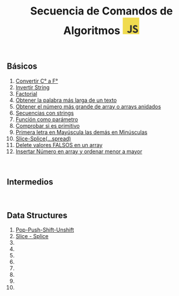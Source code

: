 <h1 align="center"> Secuencia de Comandos de Algoritmos <img src="https://raw.githubusercontent.com/devicons/devicon/master/icons/javascript/javascript-original.svg" alt="javascript" width="45" height="45"/></h1>
 &nbsp;
<div>
  <h2>Básicos</h2>
  <ol>
    <li><a href="https://github.com/gfCrova/Secuencia-Algoritmos-JS/blob/main/1-%20Basicos/01-%20Convertir-C%C2%B0-a-F%C2%B0.js">Convertir C° a F°</a></li>
    <li><a href="https://github.com/gfCrova/Secuencia-Algoritmos-JS/blob/main/1-%20Basicos/02-%20Invertir-String.js">Invertir String</a></li>
    <li><a href="https://github.com/gfCrova/Secuencia-Algoritmos-JS/blob/main/1-%20Basicos/03-%20Factorial.js">Factorial</a></li>
    <li><a href="https://github.com/gfCrova/Secuencia-Algoritmos-JS/blob/main/1-%20Basicos/04-%20Get-Palabra-Mas-Larga-deTexto.js">Obtener la palabra más larga de un texto</a></li>
    <li><a href="https://github.com/gfCrova/Secuencia-Algoritmos-JS/blob/main/1-%20Basicos/05-%20Get-Numero-masGrande-enArrayAnidado.js">Obtener el número más grande de array o arrays anidados</a></li>
    <li><a href="https://github.com/gfCrova/Secuencia-Algoritmos-JS/blob/main/1-%20Basicos/06-%20Secuencias-con-Strings.js">Secuencias con strings</a></li>
    <li><a href="https://github.com/gfCrova/Secuencia-Algoritmos-JS/blob/main/1-%20Basicos/07-%20Funci%C3%B3n-como-par%C3%A1metro.js">Función como parámetro</a></li>
    <li><a href="https://github.com/gfCrova/Secuencia-Algoritmos-JS/blob/main/1-%20Basicos/08-%20Comprobar-si-es-Primitivo.js">Comprobar si es primitivo</a></li>
    <li><a href="https://github.com/gfCrova/Secuencia-Algoritmos-JS/blob/main/1-%20Basicos/09-%20Primera-Letra-en-MAY%C3%9AS-las-dem%C3%A1s-en-MINUS.js">Primera letra en Mayúscula las demás en Minúsculas</a></li>
    <li><a href="https://github.com/gfCrova/Secuencia-Algoritmos-JS/blob/main/1-%20Basicos/10-%20Slice-Splice(...spread).js">Slice-Splice(...spread)</a></li>
    <li><a href="https://github.com/gfCrova/Secuencia-Algoritmos-JS/blob/main/1-%20Basicos/11-%20Delete-valores-FALSOS-array.js">Delete valores FALSOS en un array</a></li>
    <li><a href="https://github.com/gfCrova/Secuencia-Algoritmos-JS/blob/main/1-%20Basicos/12-%20Insertar-ordenar-num-array.js">Insertar Número en array y ordenar menor a mayor</a></li>
  </ol>
</div>
<br>

<h2>Intermedios</h2>
<!--<ol>
   <li><a href=""></a></li>
   <li><a href=""></a></li>
   <li><a href=""></a></li>
   <li><a href=""></a></li>
   <li><a href=""></a></li>
   <li><a href=""></a></li>
   <li><a href=""></a></li>
   <li><a href=""></a></li>
   <li><a href=""></a></li>
   <li><a href=""></a></li>
</ol>-->
<br>

<h2>Data Structures</h2>
<ol>
   <li><a href="https://github.com/gfCrova/Secuencia-Algoritmos-JS/blob/main/3-%20Data%20Structures/01-%20POP%20-%20SHIFT%20-%20UNSHIFT%20-%20PUSH.js">Pop-Push-Shift-Unshift</a></li>
   <li><a href="https://github.com/gfCrova/Secuencia-Algoritmos-JS/blob/main/3-%20Data%20Structures/02%20-%20SPLICE%20-%20SLICE.js">Slice - Splice</a></li>
   <li><a href=""></a></li>
   <li><a href=""></a></li>
   <li><a href=""></a></li>
   <li><a href=""></a></li>
   <li><a href=""></a></li>
   <li><a href=""></a></li>
   <li><a href=""></a></li>
   <li><a href=""></a></li>
</ol>
